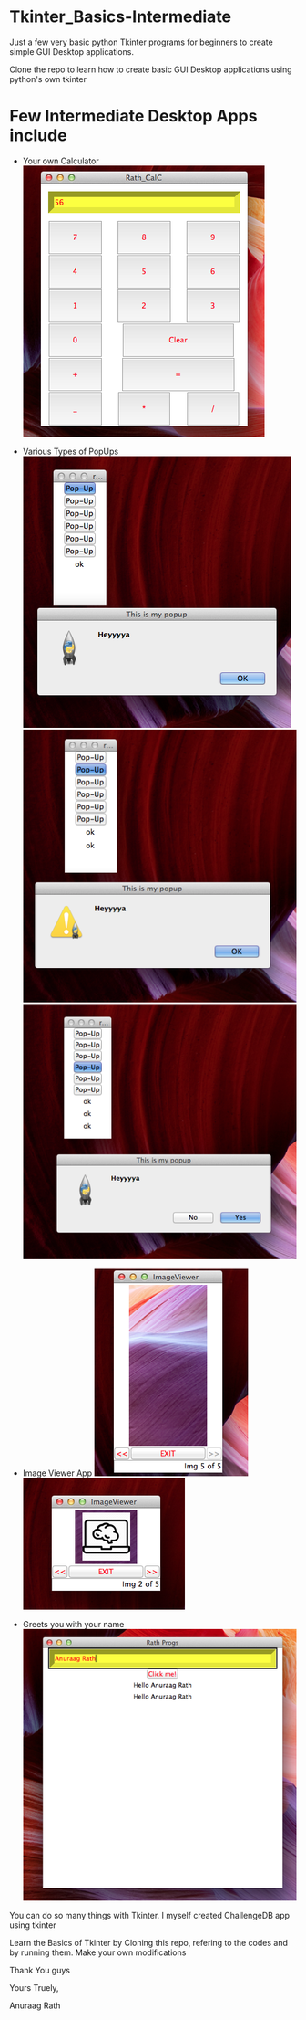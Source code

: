 # Tkinter_Basics-Intermediate
Just a few very basic python Tkinter programs for beginners to create simple GUI Desktop applications.

Clone the repo to learn how to create basic GUI Desktop applications using python's own tkinter

# Few Intermediate Desktop Apps include
* Your own Calculator
![Calc](/images/Calc.png)

* Various Types of PopUps
![pop1](/images/pop1.png)
![pop2](/images/pop2.png)
![pop3](/images/pop3.png)


* Image Viewer App
![ImageViewer](/images/IV1.png)
![ImageViewer](/images/IV2.png)


* Greets you with your name
![input](/images/input.png)

You can do so many things with Tkinter. I myself created ChallengeDB app using tkinter

Learn the Basics of Tkinter by Cloning this repo, refering to the codes and by running them. Make your own modifications

Thank You guys

Yours Truely,

Anuraag Rath
